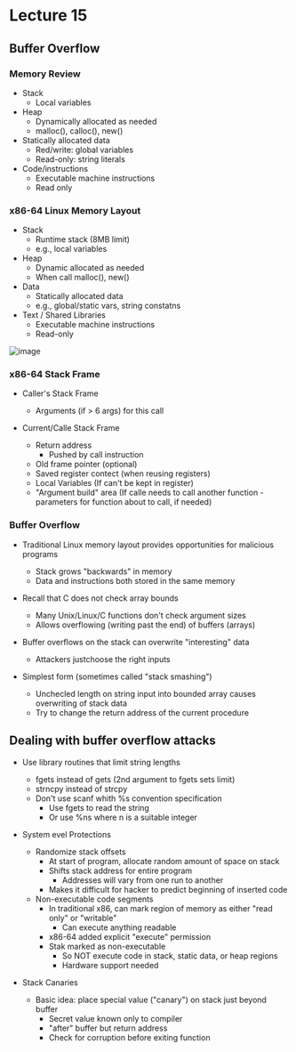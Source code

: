# Lecture 15

## Buffer Overflow

### Memory Review

* Stack
  * Local variables
* Heap
  * Dynamically allocated as needed
  * malloc(), calloc(), new()
* Statically allocated data
  * Red/write: global variables
  * Read-only: string literals
* Code/instructions
  * Executable machine instructions
  * Read only
 
### x86-64 Linux Memory Layout

* Stack
  * Runtime stack (8MB limit)
  * e.g., local variables
* Heap
  * Dynamic allocated as needed
  * When call malloc(), new()
* Data
  * Statically allocated data
  * e.g., global/static vars, string constatns
* Text / Shared Libraries
  * Executable machine instructions
  * Read-only
 
![image](https://github.com/clester331/0449/assets/122314614/0f97afb9-d1b4-44b7-8c13-d11cb4c180ff)

### x86-64 Stack Frame

* Caller's Stack Frame
  * Arguments (if > 6 args) for this call

* Current/Calle Stack Frame
  * Return address
    * Pushed by call instruction
  * Old frame pointer (optional)
  * Saved register contect (when reusing registers)
  * Local Variables (If can't be kept in register)
  * "Argument build" area (If calle needs to call another function - parameters for function about to call, if needed)

### Buffer Overflow

* Traditional Linux memory layout provides opportunities for malicious programs
  * Stack grows "backwards" in memory
  * Data and instructions both stored in the same memory
* Recall that C does not check array bounds
  * Many Unix/Linux/C functions don't check argument sizes
  * Allows overflowing (writing past the end) of buffers (arrays)
 
* Buffer overflows on the stack can overwrite "interesting" data
  * Attackers justchoose the right inputs

* Simplest form (sometimes called "stack smashing")
  * Unchecled length on string input into bounded array causes overwriting of stack data
  * Try to change the return address of the current procedure
 
## Dealing with buffer overflow attacks

* Use library routines that limit string lengths
  * fgets instead of gets (2nd argument to fgets sets limit)
  * strncpy instead of strcpy
  * Don't use scanf whith %s convention specification
    * Use fgets to read the string
    * Or use %ns where n is a suitable integer
   
* System evel Protections
  * Randomize stack offsets
    * At start of program, allocate random amount of space on stack
    * Shifts stack address for entire program
      * Addresses will vary from one run to another
    * Makes it difficult for hacker to predict beginning of inserted code
  * Non-executable code segments
    * In traditional x86, can mark region of memory as either "read only" or "writable"
      * Can execute anything readable
    * x86-64 added explicit "execute" permission
    * Stak marked as non-executable
      * So NOT execute code in stack, static data, or heap regions
      * Hardware support needed              

* Stack Canaries
  * Basic idea: place special value ("canary") on stack just beyond buffer
    * Secret value known only to compiler
    * "after" buffer but return address
    * Check for corruption before exiting function  
